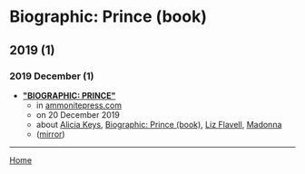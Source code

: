 # Biographic: Prince (book)

## 2019 (1)

### 2019 December (1)

 - [**"BIOGRAPHIC: PRINCE"**](https://www.ammonitepress.com/biographic-prince/)
    - in [ammonitepress.com](../../../publications/a-e/ammonitepress-com/index.md)
    - on 20 December 2019
    - about [Alicia Keys](../../../topics/alicia-keys/index.md), [Biographic: Prince (book)](../../../topics/book/biographic-prince/index.md), [Liz Flavell](../../../topics/liz-flavell/index.md), [Madonna](../../../topics/madonna/index.md)
    - ([mirror](https://web.archive.org/web/*/https://www.ammonitepress.com/biographic-prince/))

----

[Home](../index.md)
